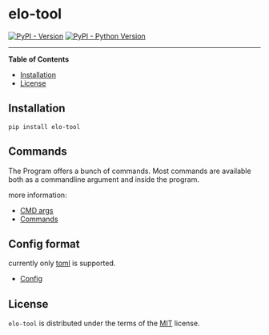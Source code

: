 # elo-tool

[![PyPI - Version](https://img.shields.io/pypi/v/elo-tool.svg)](https://pypi.org/project/elo-tool)
[![PyPI - Python Version](https://img.shields.io/pypi/pyversions/elo-tool.svg)](https://pypi.org/project/elo-tool)

-----

**Table of Contents**

- [Installation](#installation)
- [License](#license)


## Installation

```console
pip install elo-tool
```


## Commands

The Program offers a bunch of commands.
Most commands are available both as a commandline argument and inside the program.

more information:

- [CMD args](CMDargs.md)
- [Commands](Commands.md)

## Config format

currently only [toml](https://toml.io/) is supported.


- [Config](Config.md)


## License

`elo-tool` is distributed under the terms of the [MIT](https://spdx.org/licenses/MIT.html) license.
